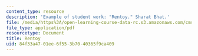 ```yaml
---
content_type: resource
description: 'Example of student work: "Rentoy." Sharat Bhat.'
file: /media/https%3A/open-learning-course-data-rc.s3.amazonaws.com/cms-608-game-design-spring-2008/84f33a4701ee6f553b7040365f9ca409_bhat1.pdf
file_type: application/pdf
resourcetype: Document
title: Rentoy
uid: 84f33a47-01ee-6f55-3b70-40365f9ca409
---
```


